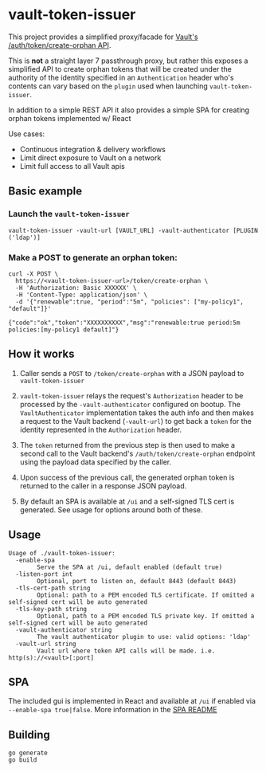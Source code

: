 # vault-token-issuer

This project provides a simplified proxy/facade for [Vault's /auth/token/create-orphan API](https://www.vaultproject.io/api/auth/token/index.html).

This is **not** a straight layer 7 passthrough proxy, but rather this exposes a simplified API to create orphan tokens that will be created under the authority of the identity specified in an `Authentication` header who's contents can vary based on the `plugin` used when launching `vault-token-issuer`.

In addition to a simple REST API it also provides a simple SPA for creating orphan tokens implemented w/ React

Use cases:

* Continuous integration & delivery workflows
* Limit direct exposure to Vault on a network
* Limit full access to all Vault apis

## Basic example

### Launch the `vault-token-issuer`
```
vault-token-issuer -vault-url [VAULT_URL] -vault-authenticator [PLUGIN ('ldap')]
```

### Make a POST to generate an orphan token:
```
curl -X POST \
  https://<vault-token-issuer-url>/token/create-orphan \
  -H 'Authorization: Basic XXXXXX' \
  -H 'Content-Type: application/json' \
  -d '{"renewable":true, "period":"5m", "policies": ["my-policy1", "default"]}'

{"code":"ok","token":"XXXXXXXXXX","msg":"renewable:true period:5m policies:[my-policy1 default]"}
```

## How it works

1) Caller sends a `POST` to `/token/create-orphan` with a JSON payload to `vault-token-issuer`
   
2) `vault-token-issuer` relays the request's `Authorization` header to be processed by the `-vault-authenticator` configured on bootup. The `VaultAuthenticator` implementation takes the auth info and then makes a request to the Vault backend (`-vault-url`) to get back a `token` for the identity represented in the `Authorization` header.

3) The `token` returned from the previous step is then used to make a second call to the Vault backend's `/auth/token/create-orphan` endpoint using the payload data specified by the caller.

4) Upon success of the previous call, the generated orphan token is returned to the caller in a response JSON payload.

5) By default an SPA is available at `/ui` and a self-signed TLS cert is generated. See usage for options around both of these.

## Usage

```
Usage of ./vault-token-issuer:
  -enable-spa
        Serve the SPA at /ui, default enabled (default true)
  -listen-port int
        Optional, port to listen on, default 8443 (default 8443)
  -tls-cert-path string
        Optional: path to a PEM encoded TLS certificate. If omitted a self-signed cert will be auto generated
  -tls-key-path string
        Optional, path to a PEM encoded TLS private key. If omitted a self-signed cert will be auto generated
  -vault-authenticator string
        The vault authenticator plugin to use: valid options: 'ldap'
  -vault-url string
        Vault url where token API calls will be made. i.e. http(s)://<vault>[:port]
```

## SPA

The included gui is implemented in React and available at `/ui` if enabled via `--enable-spa true|false`. More information in the [SPA README](spa/README.md)

## Building

```
go generate
go build
```
